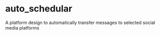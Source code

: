 # auto_schedular
A platform design to automatically transfer messages to selected social media platforms
